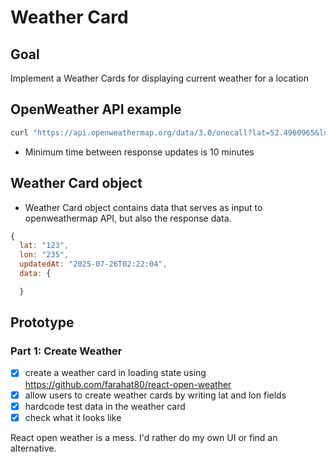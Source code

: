 # Weather Card

## Goal

Implement a Weather Cards for displaying current weather for a location

## OpenWeather API example

```sh
curl "https://api.openweathermap.org/data/3.0/onecall?lat=52.4960965&lon=13.3693549&units=metric&exclude=minutely,hourly,daily&appid=<apikey>"
```

- Minimum time between response updates is 10 minutes

## Weather Card object

- Weather Card object contains data that serves as input to openweathermap API, but also the response data.

```js
{
  lat: "123",
  lon: "235",
  updatedAt: "2025-07-26T02:22:04",
  data: {

  }
```

## Prototype

### Part 1: Create Weather

- [x] create a weather card in loading state using https://github.com/farahat80/react-open-weather
- [x] allow users to create weather cards by writing lat and lon fields
- [x] hardcode test data in the weather card
- [x] check what it looks like

React open weather is a mess. I'd rather do my own UI or find an alternative.
